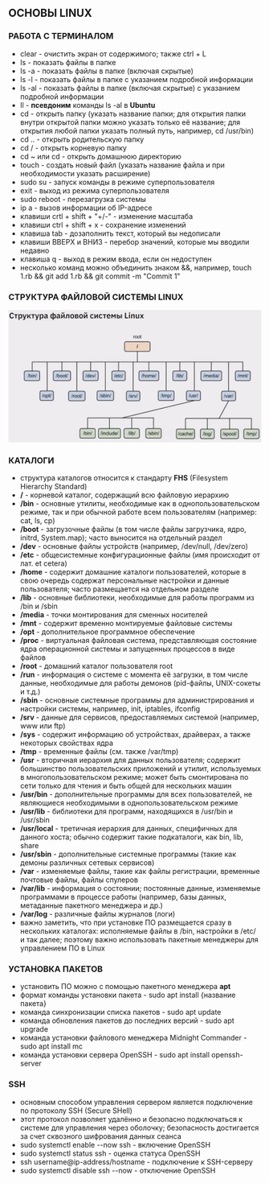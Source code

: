 ## ОСНОВЫ LINUX

### РАБОТА С ТЕРМИНАЛОМ
* clear - очистить экран от содержимого; также ctrl + L
* ls - показать файлы в папке
* ls -a - показать файлы в папке (включая скрытые)
* ls -l - показать файлы в папке с указанием подробной информации
* ls -al - показать файлы в папке (включая скрытые) с указанием подробной информации
* ll - **псевдоним** команды ls -al в **Ubuntu**
* cd - открыть папку (указать название папки; для открытия папки внутри открытой папки можно указать только её название; для открытия любой папки указать полный путь, например, cd /usr/bin)
* cd .. - открыть родительскую папку
* cd / - открыть корневую папку
* cd ~ или cd - открыть домашнюю директорию
* touch - создать новый файл (указать название файла и при необходимости указать расширение)
* sudo su - запуск команды в режиме суперпользователя
* exit - выход из режима суперпользователя
* sudo reboot - перезагрузка системы
* ip a - вызов информации об IP-адресе
* клавиши crtl + shift + "+/-" - изменение масштаба
* клавиши ctrl + shift + x - сохранение изменений
* клавиша tab - дозаполнить текст, который вы недописали
* клавиши ВВЕРХ и ВНИЗ - перебор значений, которые мы вводили недавно
* клавиша q - выход в режим ввода, если он недоступен
* несколько команд можно объединить знаком &&, например, touch 1.rb && git add 1.rb && git commit -m "Commit 1"

### СТРУКТУРА ФАЙЛОВОЙ СИСТЕМЫ LINUX
![Структура файловой системы Linux](img/linux_file_system.jpg)

### КАТАЛОГИ
* структура каталогов относится к стандарту **FHS** (Filesystem Hierarchy Standard)
* **/** - корневой каталог, содержащий всю файловую иерархию
* **/bin** - основные утилиты, необходимые как в однопользовательском режиме, так и при обычной работе всем пользователям (например: cat, ls, cp)
* **/boot** - загрузочные файлы (в том числе файлы загрузчика, ядро, initrd, System.map); часто выносится на отдельный раздел
* **/dev** - основные файлы устройств (например, /dev/null, /dev/zero)
* **/etc** - общесистемные конфигурационные файлы (имя происходит от лат. et cetera)
* **/home** - содержит домашние каталоги пользователей, которые в свою очередь содержат персональные настройки и данные пользователя; часто размещается на отдельном разделе
* **/lib** - основные библиотеки, необходимые для работы программ из /bin и /sbin
* **/media** - точки монтирования для сменных носителей
* **/mnt** - содержит временно монтируемые файловые системы
* **/opt** - дополнительное программное обеспечение
* **/proc** - виртуальная файловая система, представляющая состояние ядра операционной системы и запущенных процессов в виде файлов
* **/root** - домашний каталог пользователя root
* **/run** - информация о системе с момента её загрузки, в том числе данные, необходимые для работы демонов (pid-файлы, UNIX-сокеты и т.д.)
* **/sbin** - основные системные программы для администрирования и настройки системы, например, init, iptables, ifconfig
* **/srv** -  данные для сервисов, предоставляемых системой (например, www или ftp)
* **/sys** - содержит информацию об устройствах, драйверах, а также некоторых свойствах ядра
* **/tmp** - временные файлы (см. также /var/tmp)
* **/usr** - вторичная иерархия для данных пользователя; содержит большинство пользовательских приложений и утилит, используемых в многопользовательском режиме; может быть смонтирована по сети только для чтения и быть общей для нескольких машин
* **/usr/bin** - дополнительные программы для всех пользователей, не являющиеся необходимыми в однопользовательском режиме
* **/usr/lib** - библиотеки для программ, находящихся в /usr/bin и /usr/sbin
* **/usr/local** - третичная иерархия для данных, специфичных для данного хоста; обычно содержит такие подкаталоги, как bin, lib, share
* **/usr/sbin** - дополнительные системные программы (такие как демоны различных сетевых сервисов)
* **/var** - изменяемые файлы, такие как файлы регистрации, временные почтовые файлы, файлы спулеров
* **/var/lib** - информация о состоянии; постоянные данные, изменяемые программами в процессе работы (например, базы данных, метаданные пакетного менеджера и др.)
* **/var/log** - различные файлы журналов (логи)
* важно заметить, что при установке ПО размещается сразу в нескольких каталогах: исполняемые файлы в /bin, настройки в /etc/ и так далее; поэтому важно использовать пакетные менеджеры для управлением ПО в Linux

### УСТАНОВКА ПАКЕТОВ
* установить ПО можно с помощью пакетного менеджера **apt**
* формат команды установки пакета - sudo apt install {название пакета}
* команда синхронизации списка пакетов - sudo apt update
* команда обновления пакетов до последних версий - sudo apt upgrade
* команда установки файлового менеджера Midnight Commander - sudo apt install mc
* команда установки сервера OpenSSH - sudo apt install openssh-server

### SSH
* основным способом управления сервером является подключение по протоколу SSH (Secure SHell)
* этот протокол позволяет удалённо и безопасно подключаться к системе для управления через оболочку; безопасность достигается за счет сквозного шифрования данных сеанса
* sudo systemctl enable --now ssh - включение OpenSSH
* sudo systemctl status ssh - оценка статуса OpenSSH
* ssh username@ip-address/hostname - подключение к SSH-серверу
* sudo systemctl disable ssh --now - отключение OpenSSH

